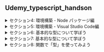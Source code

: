 ## Udemy_typescript_handson

<details>
<summary> セクション4: 環境構築 - Node パッケージ編 </summary>

| NO | 内容 |
| ---- | ---- |
| 9. | package.jsonを作ろう |
| 10. | typescriptをインストールしよう |
| 11. | ts-node をインストールしよう |
| 12. | s-node-dev をインストールしよう |

</details>
<details>
<summary> セクション5: 環境構築 - Visual Studio Code編 </summary>

| NO | 内容 |
| ---- | ---- |
| 13. | Visual Studio Code をインストールしよう |

</details>
<details>
<summary> セクション6: 基本的な型について学ぼう </summary>

| NO | 内容 |
| ---- | ---- |
| 14. | boolean型 |
| 15. | number型、string型 |
| 16. | array型 |
| 17. | tuple型 |
| 18. | any型 |
| 19. | void型 |
| 20. | null型とundefined型 |
| 21. | never型 |
| 22. | object型 |
| 23. | 型エイリアス(Type Aliases) |
| 24. | interface |
| 25. | 型安全とは |
| 26. | unknown型 |
| 27. | 交差型(intersection型) |
| 28. | 共用体型(union型) |
| 29. | Literal型 |
| 30. | 列挙型(enum型) |

</details>
<details>
<summary> セクション7: 基本的な型について学ぼう </summary>

| NO | 内容 |
| ---- | ---- |
| 31. | functionキーワードによる関数定義 |
| 32. | 無名関数による関数定義 |
| 33. | アロー関数(ラムダ式)による関数定義 |
| 34. | オプショナルなパラメータを定義しよう |
| 35. | デフォルトパラメータを設定しよう |
| 36. | Restパラメータを設定しよう |
| 37. | オーバーロードをやってみよう |

</details>
<details>
<summary> セクション8: 関数で「型」を使ってみよう </summary>

| NO | 内容 |
| ---- | ---- |
| 38. | クラスを作ってみよう |
| 39. | アクセス修飾子を使ってみよう |
| 40. | constructorを使い倒す |
| 41. | getter と setter |
| 42. | readonly 修飾子 |
| 43. | 静的メンバを定義しよう |
| 44. | namespaceによる名前空間 |
| 45. | 継承 |
<!-- | 46. | 抽象クラスと抽象メソッド |
| 47. | インターフェース・リターンズ | -->

</details>


